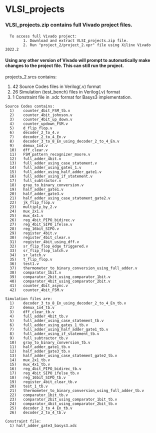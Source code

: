 # VLSI_projects

### VLSI_projects.zip contains full Vivado project files.
#### 
      To access full Vivado project:
            1. Download and extract VLSI_projects.zip file.
            2. Run "project_2/project_2.xpr" file using Xilinx Vivado 2022.2 
####  
####    Using any other version of Vivado will prompt to automatically make changes to the project file. This can still run the project.



projects_2.srcs contains:
  1. 42 Source Codes files in Verilog(.v) format
  2. 26 Simulation (test_bench) files in Verilog(.v) format
  3. 1 Constraint file in .xdc format for Basys3 implementation.

    Source Codes contains:
      1)	counter_4bit_FSM_tb.v
      2)	counter_4bit_johnson.v
      3)	counter_4bit_up_down.v
      4)	counter_updown_FSM.v
      5)	d_flip_flop.v
      6)	decoder_2_to_4.v
      7)	decoder_2_to_4_En.v
      8)	decoder_3_to_8_En_using_decoder_2_to_4_En.v
      9)	demux_1x4.v
      10)	dff_clear.v
      11)	FSM_pattern_recognizer_moore.v
      12)	full_adder_4bit.v
      13)	full_adder_using_case_statement.v
      14)	full_adder_using_gates_1.v
      15)	full_adder_using_half_adder_gate1.v
      16)	full_adder_using_if_statement.v
      17)	full_subtractor.v
      18)	gray_to_binary_conversion.v
      19)	half_adder_gate1.v
      20)	half_adder_gate3.v
      21)	half_adder_using_case_statement_gate2.v
      22)	jk_flip_flop.v
      23)	multiply_by_2.v
      24)	mux_2x1.v
      25)	mux_4x1.v
      26)	reg_4bit_PIPO_bidirec.v
      27)	reg_4bit_SIPO_ifelse.v
      28)	reg_16bit_SIPO.v
      29)	register_4bit.v
      30)	register_4bit_clear.v
      31)	register_4bit_using_dff.v
      32)	sr_flip_flop_edge_triggered.v
      33)	sr_flip_flop_latch.v
      34)	sr_latch.v
      35)	t_flip_flop.v
      36)	test1.v
      37)	thermometer_to_binary_conversion_using_full_adder.v
      38)	comparator_1bit.v
      39)	comparator_2bit_using_comparator_1bit.v
      40)	comparator_4bit_using_comparator_2bit.v
      41)	counter_4bit_async.v
      42)	counter_4bit_FSM.v
    
    Simulation files are:
      1)	decoder_3_to_8_En_using_decoder_2_to_4_En_tb.v
      2)	demux_1x4_tb.v
      3)	dff_clear_tb.v
      4)	full_adder_4bit_tb.v
      5)	full_adder_using_case_statement_tb.v
      6)	full_adder_using_gates_1_tb.v
      7)	full_adder_using_half_adder_gate1_tb.v
      8)	full_adder_using_if_statement_tb.v
      9)	full_subtractor_tb.v
      10)	gray_to_binary_conversion_tb.v
      11)	half_adder_gate1_tb.v
      12)	half_adder_gate3_tb.v
      13)	half_adder_using_case_statement_gate2_tb.v
      14)	mux_2x1_tb.v
      15)	mux_4x1_tb.v
      16)	reg_4bit_PIPO_bidirec_tb.v
      17)	reg_4bit_SIPO_ifelse_tb.v
      18)	reg_16bit_SIPO_tb.v
      19)	register_4bit_clear_tb.v
      20)	test_1_tb.v
      21)	thermometer_to_binary_conversion_using_full_adder_tb.v
      22)	comparator_1bit_tb.v
      23)	comparator_2bit_using_comparator_1bit_tb.v
      24)	comparator_4bit_using_comparator_2bit_tb.v
      25)	decoder_2_to_4_En_tb.v
      26)	decoder_2_to_4_tb.v
    
    Constraint file:
      1) half_adder_gate3_basys3.xdc

